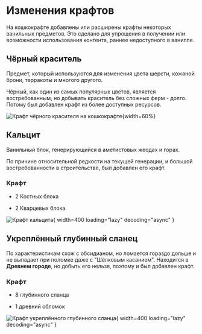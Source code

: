 # Изменения крафтов

На кошкокрафте добавлены или расширены крафты некоторых ванильных предметов. Это сделано для упрощения в получении или возможности использования контента, раннее недоступного в ванилле.

## Чёрный краситель

<ItemCard>
<Card style="overflow: hidden;" class="m-0">
    <template #header>
        <Image alt="user header" src="/assets/bestiary/items/black_dye.png" width="25%"/>
    </template>
    <template #title>Чёрный краситель</template>
</Card>
</ItemCard>

Предмет, который используются для изменения цвета шерсти, кожаной брони, терракоты и многого другого.

Чёрный, как один из самых популярных цветов, является востребованным, но добывать краситель без сложных ферм - долго. Потому был добавлен крафт из более доступных ресурсов.

![Крафт чёрного красителя на кошкокрафте](/assets/bestiary/crafts/black_dye_craft.gif){width=60%}

## Кальцит

<ItemCard>
<Card style="overflow: hidden;" class="m-0">
    <template #header>
        <Image alt="user header" src="/assets/bestiary/items/calcite.png" width="25%"/>
    </template>
    <template #title>Кальцит</template>
</Card>
</ItemCard>

Ванильный блок, генерирующийся в аметистовых жеодах и горах.

По причине относительной редкости на текущей генерации, и большой востребованности в строительстве, был добавлен его крафт.

### Крафт

- 2 Костных блока 

- 2 Кварцевых блока

![Крафт кальцита](/assets/bestiary/crafts/calcite_craft.png){ width=400 loading="lazy" decoding="async" }

## Укреплённый глубинный сланец

<ItemCard>
<Card style="overflow: hidden;" class="m-0">
    <template #header>
        <Image alt="user header" src="/assets/bestiary/block/reinforced_deepslate.png" width="25%"/>
    </template>
    <template #title>Укреплённый глубинный сланец</template>
</Card>
</ItemCard>

По характеристикам схож с обсидианом, но ломается гораздо дольше и не выпадает при поломке даже с "Шёлковым касанием". Находится в **Древнем городе**, но добыть его нельзя, поэтому и был добавлен крафт.

### Крафт

- 8 глубинного сланца

- 1 древний обломок

![Крафт укреплённого глубинного сланца](/assets/bestiary/crafts/reinforced_deepslate.png){ width=400 loading="lazy" decoding="async" }